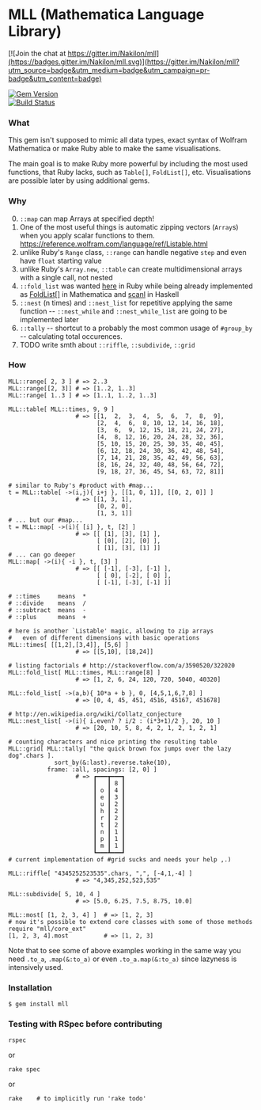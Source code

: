 # MLL (Mathematica Language Library)

[![Join the chat at https://gitter.im/Nakilon/mll](https://badges.gitter.im/Nakilon/mll.svg)](https://gitter.im/Nakilon/mll?utm_source=badge&utm_medium=badge&utm_campaign=pr-badge&utm_content=badge)

[![Gem Version](https://badge.fury.io/rb/mll.svg)](http://badge.fury.io/rb/mll)  
[![Build Status](https://travis-ci.org/Nakilon/mll.svg)](https://travis-ci.org/Nakilon/mll)

### What

This gem isn't supposed to mimic all data types, exact syntax of Wolfram Mathematica or make Ruby able to make the same visualisations.

The main goal is to make Ruby more powerful by including the most used functions, that Ruby lacks, such as `Table[]`, `FoldList[]`, etc. Visualisations are possible later by using additional gems.

### Why

0. `::map` can map Arrays at specified depth!
1. One of the most useful things is automatic zipping vectors (`Array`s) when you apply scalar functions to them. https://reference.wolfram.com/language/ref/Listable.html
2. unlike Ruby's `Range` class, `::range` can handle negative `step` and even have `float` starting value
3. unlike Ruby's `Array.new`, `::table` can create multidimensional arrays with a single call, not nested
4. `::fold_list` was wanted [here](http://stackoverflow.com/q/1475808/322020) in Ruby while being already implemented as [FoldList[]](http://reference.wolfram.com/language/ref/FoldList.html) in Mathematica and [scanl](http://hackage.haskell.org/package/base-4.8.0.0/docs/Prelude.html#v:scanl) in Haskell
5. `::nest` (n times) and `::nest_list` for repetitive applying the same function -- `::nest_while` and `::nest_while_list` are going to be implemented later
6. `::tally` -- shortcut to a probably the most common usage of `#group_by` -- calculating total occurences.
7. TODO write smth about `::riffle`, `::subdivide`, `::grid`

### How

    MLL::range[ 2, 3 ] # => 2..3
    MLL::range[[2, 3]] # => [1..2, 1..3]
    MLL::range[ 1..3 ] # => [1..1, 1..2, 1..3]

    MLL::table[ MLL::times, 9, 9 ]
                       # => [[1,  2,  3,  4,  5,  6,  7,  8,  9],
                             [2,  4,  6,  8, 10, 12, 14, 16, 18],
                             [3,  6,  9, 12, 15, 18, 21, 24, 27],
                             [4,  8, 12, 16, 20, 24, 28, 32, 36],
                             [5, 10, 15, 20, 25, 30, 35, 40, 45],
                             [6, 12, 18, 24, 30, 36, 42, 48, 54],
                             [7, 14, 21, 28, 35, 42, 49, 56, 63],
                             [8, 16, 24, 32, 40, 48, 56, 64, 72],
                             [9, 18, 27, 36, 45, 54, 63, 72, 81]]

    # similar to Ruby's #product with #map...
    t = MLL::table[ ->(i,j){ i+j }, [[1, 0, 1]], [[0, 2, 0]] ]
                       # => [[1, 3, 1],
                             [0, 2, 0],
                             [1, 3, 1]]
    # ... but our #map...
    t = MLL::map[ ->(i){ [i] }, t, [2] ]
                       # => [[ [1], [3], [1] ],
                             [ [0], [2], [0] ],
                             [ [1], [3], [1] ]]
    # ... can go deeper
    MLL::map[ ->(i){ -i }, t, [3] ]
                       # => [[ [-1], [-3], [-1] ],
                             [ [ 0], [-2], [ 0] ],
                             [ [-1], [-3], [-1] ]]

    # ::times     means  *
    # ::divide    means  /
    # ::subtract  means  -
    # ::plus      means  +

    # here is another `Listable' magic, allowing to zip arrays
    #   even of different dimensions with basic operations
    MLL::times[ [[1,2],[3,4]], [5,6] ]
                       # => [[5,10], [18,24]]

    # listing factorials # http://stackoverflow.com/a/3590520/322020
    MLL::fold_list[ MLL::times, MLL::range[8] ]
                       # => [1, 2, 6, 24, 120, 720, 5040, 40320]
    
    MLL::fold_list[ ->(a,b){ 10*a + b }, 0, [4,5,1,6,7,8] ]
                       # => [0, 4, 45, 451, 4516, 45167, 451678]

    # http://en.wikipedia.org/wiki/Collatz_conjecture
    MLL::nest_list[ ->(i){ i.even? ? i/2 : (i*3+1)/2 }, 20, 10 ]
                       # => [20, 10, 5, 8, 4, 2, 1, 2, 1, 2, 1]

    # counting characters and nice printing the resulting table
    MLL::grid[ MLL::tally[ "the quick brown fox jumps over the lazy dog".chars ].
                 sort_by(&:last).reverse.take(10),
               frame: :all, spacings: [2, 0] ]
                       # => ┏━━━┳━━━┓
                            ┃   ┃ 8 ┃
                            ┃ o ┃ 4 ┃
                            ┃ e ┃ 3 ┃
                            ┃ u ┃ 2 ┃
                            ┃ h ┃ 2 ┃
                            ┃ r ┃ 2 ┃
                            ┃ t ┃ 2 ┃
                            ┃ n ┃ 1 ┃
                            ┃ p ┃ 1 ┃
                            ┃ m ┃ 1 ┃
                            ┗━━━┻━━━┛
    # current implementation of #grid sucks and needs your help ,.)

    MLL::riffle[ "4345252523535".chars, ",", [-4,1,-4] ]
                       # => "4,345,252,523,535"

    MLL::subdivide[ 5, 10, 4 ]
                       # => [5.0, 6.25, 7.5, 8.75, 10.0]

    MLL::most[ [1, 2, 3, 4] ]  # => [1, 2, 3]
    # now it's possible to extend core classes with some of those methods
    require "mll/core_ext"
    [1, 2, 3, 4].most          # => [1, 2, 3]

Note that to see some of above examples working in the same way you need `.to_a`, `.map(&:to_a)` or even `.to_a.map(&:to_a)` since lazyness is intensively used.

### Installation

    $ gem install mll

### Testing with RSpec before contributing

    rspec

or

    rake spec

or

    rake    # to implicitly run 'rake todo'
